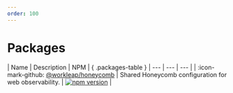 ```yaml
---
order: 100
---
```


# Packages

<style>
.packages-table th:first-of-type {
    width: 40% !important;
}

.packages-table th:nth-of-type(3) {
    min-width: 120px !important;
}
</style>

| Name | Description | NPM | { .packages-table }
| --- | --- | --- |
| :icon-mark-github: [@workleap/honeycomb](https://github.com/gsoft-inc/wl-honeycomb-web/tree/main/lib) | Shared Honeycomb configuration for web observability. | [![npm version](https://img.shields.io/npm/v/@workleap/honeycomb)](https://www.npmjs.com/package/@workleap/honeycomb) |
